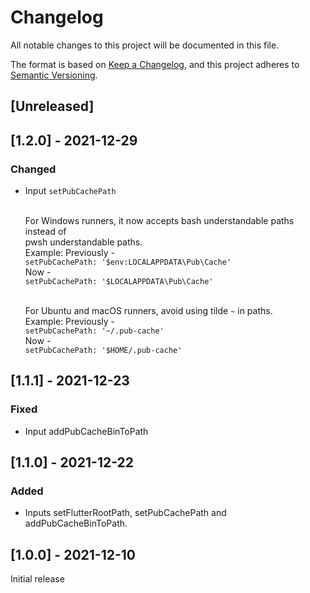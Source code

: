 # Changelog
All notable changes to this project will be documented in this file.

The format is based on [Keep a Changelog](https://keepachangelog.com/en/1.0.0/),
and this project adheres to [Semantic Versioning](https://semver.org/spec/v2.0.0.html).

## [Unreleased]

## [1.2.0] - 2021-12-29
### Changed
- Input `setPubCachePath` <br/><br/>

  For Windows runners, it now accepts bash understandable paths instead of <br/>
  pwsh understandable paths. <br/>
  Example: Previously - <br/>
  `setPubCachePath: '$env:LOCALAPPDATA\Pub\Cache'` <br/>
  Now - <br/>
  `setPubCachePath: '$LOCALAPPDATA\Pub\Cache'` <br/><br/>

  For Ubuntu and macOS runners, avoid using tilde `~` in paths. <br/>
  Example: Previously - <br/>
  `setPubCachePath: '~/.pub-cache'` <br/>
  Now - <br/>
  `setPubCachePath: '$HOME/.pub-cache'` <br/>

## [1.1.1] - 2021-12-23
### Fixed
- Input addPubCacheBinToPath

## [1.1.0] - 2021-12-22
### Added
- Inputs setFlutterRootPath, setPubCachePath and addPubCacheBinToPath. 

## [1.0.0] - 2021-12-10
Initial release
